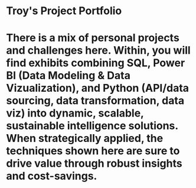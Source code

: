 # **Troy's Project Portfolio**

# There is a mix of personal projects and challenges here. Within, you will find exhibits combining SQL, Power BI (Data Modeling & Data Vizualization), and Python (API/data sourcing, data transformation, data viz) into dynamic, scalable, sustainable intelligence solutions. When strategically applied, the techniques shown here are sure to drive value through robust insights and cost-savings. 

